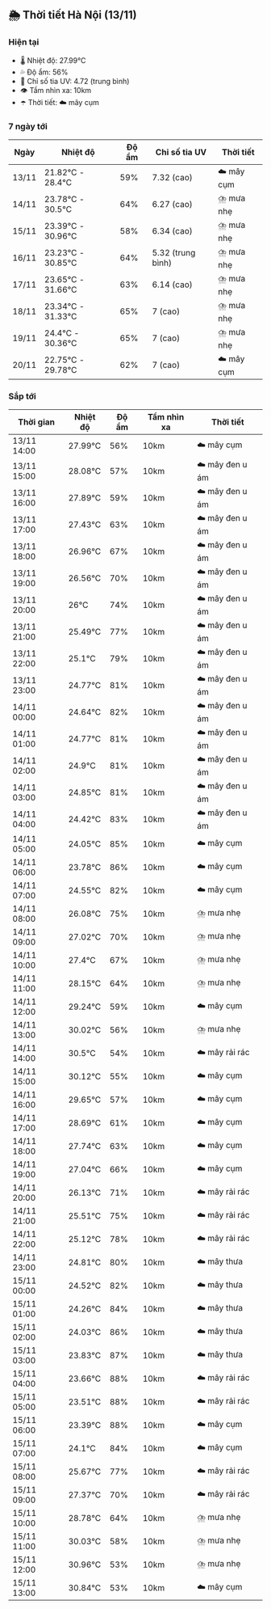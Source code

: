 ## 🌦️ Thời tiết Hà Nội (13/11)

### Hiện tại

- 🌡️ Nhiệt độ: 27.99℃
- 💦 Độ ẩm: 56%
- 🌟 Chỉ số tia UV: 4.72 (trung bình)
- 👁️ Tầm nhìn xa: 10km
- ☂️ Thời tiết: ☁️ mây cụm

### 7 ngày tới

| Ngày | Nhiệt độ | Độ ẩm | Chỉ số tia UV | Thời tiết |
| --- | --- | --- | --- | --- |
| 13/11 | 21.82℃ - 28.4℃ | 59% | 7.32 (cao) | ☁️ mây cụm |
| 14/11 | 23.78℃ - 30.5℃ | 64% | 6.27 (cao) | ⛈️ mưa nhẹ |
| 15/11 | 23.39℃ - 30.96℃ | 58% | 6.34 (cao) | ⛈️ mưa nhẹ |
| 16/11 | 23.23℃ - 30.85℃ | 64% | 5.32 (trung bình) | ⛈️ mưa nhẹ |
| 17/11 | 23.65℃ - 31.66℃ | 63% | 6.14 (cao) | ⛈️ mưa nhẹ |
| 18/11 | 23.34℃ - 31.33℃ | 65% | 7 (cao) | ⛈️ mưa nhẹ |
| 19/11 | 24.4℃ - 30.36℃ | 65% | 7 (cao) | ⛈️ mưa nhẹ |
| 20/11 | 22.75℃ - 29.78℃ | 62% | 7 (cao) | ☁️ mây cụm |

### Sắp tới

| Thời gian | Nhiệt độ | Độ ẩm | Tầm nhìn xa | Thời tiết |
| --- | --- | --- | --- | --- |
| 13/11 14:00 | 27.99℃ | 56% | 10km | ☁️ mây cụm |
| 13/11 15:00 | 28.08℃ | 57% | 10km | ☁️ mây đen u ám |
| 13/11 16:00 | 27.89℃ | 59% | 10km | ☁️ mây đen u ám |
| 13/11 17:00 | 27.43℃ | 63% | 10km | ☁️ mây đen u ám |
| 13/11 18:00 | 26.96℃ | 67% | 10km | ☁️ mây đen u ám |
| 13/11 19:00 | 26.56℃ | 70% | 10km | ☁️ mây đen u ám |
| 13/11 20:00 | 26℃ | 74% | 10km | ☁️ mây đen u ám |
| 13/11 21:00 | 25.49℃ | 77% | 10km | ☁️ mây đen u ám |
| 13/11 22:00 | 25.1℃ | 79% | 10km | ☁️ mây đen u ám |
| 13/11 23:00 | 24.77℃ | 81% | 10km | ☁️ mây đen u ám |
| 14/11 00:00 | 24.64℃ | 82% | 10km | ☁️ mây đen u ám |
| 14/11 01:00 | 24.77℃ | 81% | 10km | ☁️ mây đen u ám |
| 14/11 02:00 | 24.9℃ | 81% | 10km | ☁️ mây đen u ám |
| 14/11 03:00 | 24.85℃ | 81% | 10km | ☁️ mây đen u ám |
| 14/11 04:00 | 24.42℃ | 83% | 10km | ☁️ mây đen u ám |
| 14/11 05:00 | 24.05℃ | 85% | 10km | ☁️ mây cụm |
| 14/11 06:00 | 23.78℃ | 86% | 10km | ☁️ mây cụm |
| 14/11 07:00 | 24.55℃ | 82% | 10km | ☁️ mây cụm |
| 14/11 08:00 | 26.08℃ | 75% | 10km | ⛈️ mưa nhẹ |
| 14/11 09:00 | 27.02℃ | 70% | 10km | ⛈️ mưa nhẹ |
| 14/11 10:00 | 27.4℃ | 67% | 10km | ⛈️ mưa nhẹ |
| 14/11 11:00 | 28.15℃ | 64% | 10km | ⛈️ mưa nhẹ |
| 14/11 12:00 | 29.24℃ | 59% | 10km | ☁️ mây cụm |
| 14/11 13:00 | 30.02℃ | 56% | 10km | ⛈️ mưa nhẹ |
| 14/11 14:00 | 30.5℃ | 54% | 10km | ☁️ mây rải rác |
| 14/11 15:00 | 30.12℃ | 55% | 10km | ☁️ mây cụm |
| 14/11 16:00 | 29.65℃ | 57% | 10km | ☁️ mây cụm |
| 14/11 17:00 | 28.69℃ | 61% | 10km | ☁️ mây cụm |
| 14/11 18:00 | 27.74℃ | 63% | 10km | ☁️ mây cụm |
| 14/11 19:00 | 27.04℃ | 66% | 10km | ☁️ mây cụm |
| 14/11 20:00 | 26.13℃ | 71% | 10km | ☁️ mây rải rác |
| 14/11 21:00 | 25.51℃ | 75% | 10km | ☁️ mây rải rác |
| 14/11 22:00 | 25.12℃ | 78% | 10km | ☁️ mây rải rác |
| 14/11 23:00 | 24.81℃ | 80% | 10km | ☁️ mây thưa |
| 15/11 00:00 | 24.52℃ | 82% | 10km | ☁️ mây thưa |
| 15/11 01:00 | 24.26℃ | 84% | 10km | ☁️ mây thưa |
| 15/11 02:00 | 24.03℃ | 86% | 10km | ☁️ mây thưa |
| 15/11 03:00 | 23.83℃ | 87% | 10km | ☁️ mây thưa |
| 15/11 04:00 | 23.66℃ | 88% | 10km | ☁️ mây rải rác |
| 15/11 05:00 | 23.51℃ | 88% | 10km | ☁️ mây rải rác |
| 15/11 06:00 | 23.39℃ | 88% | 10km | ☁️ mây cụm |
| 15/11 07:00 | 24.1℃ | 84% | 10km | ☁️ mây cụm |
| 15/11 08:00 | 25.67℃ | 77% | 10km | ☁️ mây rải rác |
| 15/11 09:00 | 27.37℃ | 70% | 10km | ☁️ mây rải rác |
| 15/11 10:00 | 28.78℃ | 64% | 10km | ⛈️ mưa nhẹ |
| 15/11 11:00 | 30.03℃ | 58% | 10km | ⛈️ mưa nhẹ |
| 15/11 12:00 | 30.96℃ | 53% | 10km | ⛈️ mưa nhẹ |
| 15/11 13:00 | 30.84℃ | 53% | 10km | ☁️ mây cụm |

